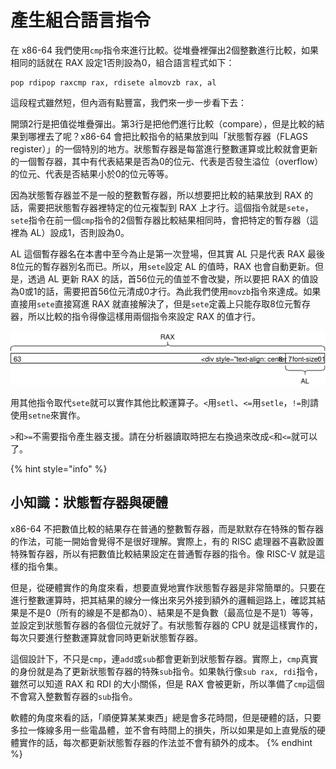 # 產生組合語言指令

在 x86-64 我們使用`cmp`指令來進行比較。從堆疊裡彈出2個整數進行比較，如果相同的話就在 RAX 設定1否則設為0，組合語言程式如下：

```text
pop rdipop raxcmp rax, rdisete almovzb rax, al
```

這段程式雖然短，但內涵有點豐富，我們來一步一步看下去：

開頭2行是把值從堆疊彈出。第3行是把他們進行比較（compare），但是比較的結果到哪裡去了呢？x86-64 會把比較指令的結果放到叫「狀態暫存器（FLAGS register）」的一個特別的地方。狀態暫存器是每當進行整數運算或比較就會更新的一個暫存器，其中有代表結果是否為0的位元、代表是否發生溢位（overflow）的位元、代表是否結果小於0的位元等等。

因為狀態暫存器並不是一般的整數暫存器，所以想要把比較的結果放到 RAX 的話，需要把狀態暫存器裡特定的位元複製到 RAX 上才行。這個指令就是`sete`，`sete`指令在前一個`cmp`指令的2個暫存器比較結果相同時，會把特定的暫存器（這裡為 AL）設成1，否則設為0。

AL 這個暫存器名在本書中至今為止是第一次登場，但其實 AL 只是代表 RAX 最後8位元的暫存器別名而已。所以，用`sete`設定 AL 的值時，RAX 也會自動更新。但是，透過 AL 更新 RAX 的話，首56位元的值並不會改變，所以要把 RAX 的值設為0或1的話，需要把首56位元清成0才行。為此我們使用`movzb`指令來達成。如果直接用`sete`直接寫進 RAX 就直接解決了，但是`sete`定義上只能存取8位元暫存器，所以比較的指令得像這樣用兩個指令來設定 RAX 的值才行。

![](../../.gitbook/assets/index%20%285%29.svg)

用其他指令取代`sete`就可以實作其他比較運算子。`<`用`setl`、`<=`用`setle`，`!=`則請使用`setne`來實作。

`>`和`>=`不需要指令產生器支援。請在分析器讀取時把左右換過來改成`<`和`<=`就可以了。

{% hint style="info" %}
## 小知識：狀態暫存器與硬體

x86-64 不把數值比較的結果存在普通的整數暫存器，而是默默存在特殊的暫存器的作法，可能一開始會覺得不是很好理解。實際上，有的 RISC 處理器不喜歡設置特殊暫存器，所以有把數值比較結果設定在普通暫存器的指令。像 RISC-V 就是這樣的指令集。

但是，從硬體實作的角度來看，想要直覺地實作狀態暫存器是非常簡單的。只要在進行整數運算時，把其結果的線分一條出來另外接到額外的邏輯迴路上，確認其結果是不是0（所有的線是不是都為0）、結果是不是負數（最高位是不是1）等等，並設定到狀態暫存器的各個位元就好了。有狀態暫存器的 CPU 就是這樣實作的，每次只要進行整數運算就會同時更新狀態暫存器。

這個設計下，不只是`cmp`，連`add`或`sub`都會更新到狀態暫存器。實際上，`cmp`真實的身份就是為了更新狀態暫存器的特殊`sub`指令。如果執行像`sub rax, rdi`指令，雖然可以知道 RAX 和 RDI 的大小關係，但是 RAX 會被更新，所以準備了`cmp`這個不會寫入整數暫存器的`sub`指令。

軟體的角度來看的話，「順便算某某東西」總是會多花時間，但是硬體的話，只要多拉一條線多用一些電晶體，並不會有時間上的損失，所以如果是如上直覺版的硬體實作的話，每次都更新狀態暫存器的作法並不會有額外的成本。
{% endhint %}

